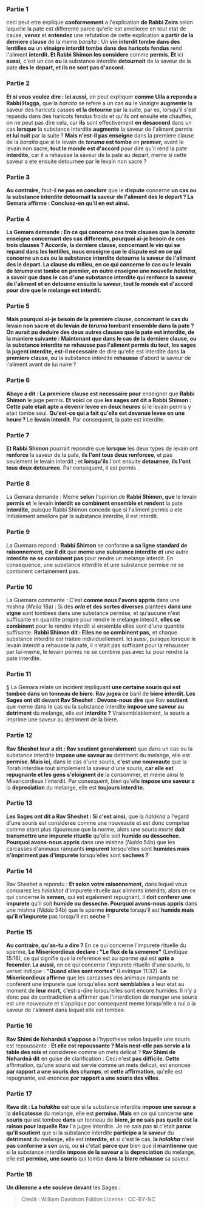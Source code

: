 
### Partie 1
ceci peut etre explique <b>conformement</b> a l'explication <b>de Rabbi Zeira</b> selon laquelle la pate est differente parce qu'elle est amelioree en tout etat de cause, <b>venez</b> et <b>entendez</b> une refutation de cette explication <b>a partir de la derniere clause</b> de la meme <i>baraita</i> : Un <b>vin interdit tombe dans des lentilles ou</b> un <b>vinaigre interdit tombe dans des haricots fendus</b> rend l'aliment <b>interdit. Et Rabbi Shimon les considere</b> comme <b>permis. Et</b> ici <b>aussi,</b> c'est un cas <b>ou</b> la substance interdite <b>detournait</b> de la saveur de la pate <b>des le depart, et ils ne sont pas d'accord.</b>

### Partie 2
<b>Et si vous voulez dire : Ici aussi,</b> on peut expliquer <b>comme Ulla a repondu a Rabbi Hagga,</b> que la <i>baraita</i> se refere a un cas <b>ou</b> le vinaigre <b>augmente</b> la saveur des haricots casses <b>et la detourne</b> par la suite, par ex, lorsqu'il s'est repandu dans des haricots fendus froids et qu'ils ont ensuite ete chauffes, on ne peut pas dire cela, car <b>ils</b> sont effectivement <b>en desaccord</b> dans un cas <b>lorsque</b> la substance interdite <b>augmente</b> la saveur de l'aliment permis <b>et lui nuit</b> par la suite ? <b>Mais n'est-il pas enseigne</b> dans la premiere clause de la <i>baraita</i> que si le levain de <b><i>teruma</i> est tombe</b> en <b>premier,</b> avant le levain non sacre, <b>tout le monde est d'accord</b> pour dire qu'il rend la pate <b>interdite,</b> car il a rehausse la saveur de la pate au depart, meme si cette saveur a ete ensuite detournee par le levain non sacre ?

### Partie 3
<b>Au contraire,</b> faut-il <b>ne pas en conclure</b> que le <b>dispute</b> concerne <b>un cas ou la substance interdite <b>detournait</b> la saveur de l'aliment <b>des le depart ?</b> La Gemara affirme : <b>Concluez-en</b> qu'il en est ainsi.

### Partie 4
La Gemara demande : En ce qui concerne <b>ces trois clauses que</b> la <i>baraita</i> <b>enseigne</b> concernant des cas differents, <b>pourquoi ai-je</b> besoin de ces trois clauses ? <b>Accorde, la derniere clause,</b> concernant le vin qui se repand dans les lentilles, <b>nous enseigne</b> que le <b>dispute</b> est <b>en ce qui concerne</b> un cas ou la substance interdite <b>detourne</b> la saveur de l'aliment <b>des le depart. La clause du milieu,</b> en ce qui concerne le cas ou le levain de <i>teruma</i> est tombe en premier, <b>en outre</b> enseigne une nouvelle <i>halakha</i>, a savoir que dans le cas d'une substance interdite qui <b>renforce</b> la saveur de l'aliment <b>et en detourne</b> ensuite la saveur, <b>tout le monde est d'accord</b> pour dire que le melange est <b>interdit.</b>

### Partie 5
<b>Mais pourquoi ai-je</b> besoin de <b>la premiere clause,</b> concernant le cas du levain non sacre et du levain de <i>teruma</i> tombant ensemble dans la pate ? On aurait pu deduire des deux autres clauses que la pate est interdite, de la maniere suivante : <b>Maintenant</b> que dans le cas de <b>la derniere clause, ou</b> la substance interdite <b>ne rehausse pas</b> l'aliment permis <b>du tout, les sages la jugent</b> <b>interdite, est-il</b> necessaire</b> de dire qu'elle est interdite dans <b>la premiere clause, ou</b> la substance interdite <b>rehausse</b> d'abord la saveur de l'aliment avant de lui nuire ?

### Partie 6
<b>Abaye a dit : La premiere clause est necessaire pour</b> enseigner que <b>Rabbi Shimon</b> le juge permis. <b>Et voici</b> ce que <b>les sages ont dit a Rabbi Shimon : Cette pate etait apte a devenir levee en deux heures</b> si le levain permis y etait tombe seul. <b>Qu'est-ce qui a fait qu'elle est devenue levee en une heure ? </b> Le <b>levain interdit</b>. Par consequent, la pate est interdite.

### Partie 7
<b>Et Rabbi Shimon</b> pourrait repondre que <b>lorsque</b> les deux types de levain ont <b>renforce</b> la saveur de la pate, <b>ils l'ont tous deux renforcee</b>, et pas seulement le levain interdit ; et <b>lorsqu'ils</b> l'ont ensuite <b>detournee</b>, <b>ils l'ont tous deux detournee</b>. Par consequent, il est permis .

### Partie 8
La Gemara demande : Meme <b>selon</b> l'opinion de <b>Rabbi Shimon, que</b> le levain <b>permis</b> <b>et</b> le levain <b>interdit</b> <b>se combinent ensemble et rendent</b> la pate <b>interdite,</b> puisque Rabbi Shimon concede que si l'aliment permis a ete initialement ameliore par la substance interdite, il est interdit.

### Partie 9
La Guemara repond : <b>Rabbi Shimon</b> se conforme <b>a sa ligne standard de <b>raisonnement</b>, car il dit</b> que <b>meme une substance interdite</b> <b>et</b> une autre <b>interdite</b> <b>ne se combinent pas</b> pour rendre un melange interdit. En consequence, une substance interdite et une substance permise ne se combinent certainement pas.

### Partie 10
La Guemara commente : C'est <b>comme nous l'avons appris</b> dans une mishna (<i>Meila</i> 18a) : Si des <b><i>orla</i> et des sortes diverses</b> plantees <b>dans une vigne</b> sont tombees dans une substance permise, et qu'aucune n'est suffisante en quantite propre pour rendre le melange interdit, <b>elles se combinent</b> pour le rendre interdit si ensemble elles sont d'une quantite suffisante. <b>Rabbi Shimon dit : Elles ne se combinent pas,</b> et chaque substance interdite est traitee individuellement. Ici aussi, puisque lorsque le levain interdit a rehausse la pate, il n'etait pas suffisant pour la rehausser par lui-meme, le levain permis ne se combine pas avec lui pour rendre la pate interdite.

### Partie 11
§ La Gemara relate un incident impliquant <b>une certaine souris qui est tombee dans un tonneau de biere. Rav jugea ce</b> baril de <b>biere interdit. Les Sages ont dit devant Rav Sheshet : Devons-nous dire</b> que Rav <b>soutient</b> que meme dans le cas ou la substance interdite <b>impose une saveur au</b> <b>detriment</b> du melange, elle est <b>interdite ?</b> Vraisemblablement, la souris a imprime une saveur au detriment de la biere.

### Partie 12
<b>Rav Sheshet leur a dit : Rav soutient generalement</b> que dans un cas ou la substance interdite <b>impose une saveur au</b> detriment</b> du melange, elle est <b>permise. Mais ici,</b> dans le cas d'une souris, <b>c'est une nouveaute</b> que la Torah interdise tout simplement la saveur d'une souris, <b>car elle est repugnante et les gens s'eloignent de</b> la consommer, et meme ainsi le Misericordieux l'interdit. Par consequent,</b> bien qu'elle <b>impose une saveur a</b> la <b>depreciation</b> du melange, elle est <b>toujours interdite.</b>

### Partie 13
<b>Les Sages ont dit a Rav Sheshet : Si c'est ainsi,</b> que la <i>halakha</i> a l'egard d'une souris est consideree comme une nouveaute et est donc comprise comme etant plus rigoureuse que la norme, alors une souris morte <b>doit transmettre une impurete rituelle</b> qu'elle soit <b>humide ou dessechee. Pourquoi avons-nous appris</b> dans une mishna (<i>Nidda</i> 54b) que les carcasses d'animaux rampants <b>impurent</b> lorsqu'elles sont <b>humides mais n'impriment pas d'impurete</b> lorsqu'elles sont <b>sechees ?</b>

### Partie 14
Rav Sheshet a repondu : <b>Et selon votre raisonnement,</b> dans lequel vous comparez les <i>halakhot</i> d'impurete rituelle aux aliments interdits, alors en ce qui concerne le <b>semen,</b> qui est egalement repugnant, il <b>doit conferer une impurete</b> qu'il soit <b>humide ou desseche. Pourquoi avons-nous appris</b> dans une mishna (<i>Nidda</i> 54b) que le sperme <b>impurete</b> lorsqu'il est <b>humide mais qu'il n'impurete</b> pas lorsqu'il est <b>seche</b> ?

### Partie 15
<b>Au contraire, qu'as-tu a dire ?</b> En ce qui concerne l'impurete rituelle du sperme, <b>Le Misericordieux declare : "Le flux de la semence"</b> (Levitique 15:16), ce qui signifie que la reference est au sperme qui est <b>apte a feconder. La aussi,</b> en ce qui concerne l'impurete rituelle d'une souris, le verset indique : <b>"Quand elles sont mortes"</b> (Levitique 11:32). <b>Le Misericordieux affirme</b> que les carcasses des animaux rampants ne conferent une impurete que lorsqu'elles sont <b>semblables</b> a leur etat au moment de <b>leur mort,</b> c'est-a-dire lorsqu'elles sont encore humides. Il n'y a donc pas de contradiction a affirmer que l'interdiction de manger une souris est une nouveaute et s'applique par consequent meme lorsqu'elle a nui a la saveur de l'aliment dans lequel elle est tombee.

### Partie 16
<b>Rav Shimi de Nehardeâ s'oppose a</b> l'hypothese selon laquelle une souris est repoussante : <b>Et elle est repoussante ? Mais nest-elle pas servie a la table des rois</b> et consideree comme un mets delicat ? <b>Rav Shimi de Nehardeâ dit</b> en guise de clarification : Ceci n'est <b>pas difficile. Cette</b> affirmation, qu'une souris est servie comme un mets delicat, est enoncee <b>par rapport a une souris des champs</b>, et <b>cette affirmation</b>, qu'elle est repugnante, est enoncee <b>par rapport a une souris des villes</b>.

### Partie 17
<b>Rava dit : La <i>halakha</i></b> est que si la substance interdite <b>impose une saveur a</b> la <b>delicatesse</b> du melange, elle est <b>permise. Mais</b> en ce qui concerne <b>une souris</b> qui est tombee <b>dans</b> un tonneau de <b>biere, je ne sais pas quelle est la raison pour laquelle Rav</b> l'a jugee interdite. Je ne sais pas <b>si</b> c'etait <b>parce qu'il soutient</b> que si la substance interdite <b>participe a la saveur</b> du <b>detriment</b> du melange, elle est <b>interdite, et</b> si c'est le cas, <b>la <i>halakha</i></b> n'est <b>pas conforme a son</b> avis, ou <b>si</b> c'etait <b>parce que</b> bien que <b>il maintienne</b> que si la substance interdite <b>impose de la saveur a</b> la <b>depreciation</b> du melange, elle est <b>permise, une souris</b> qui tombe <b>dans la biere rehausse</b> sa saveur.

### Partie 18
<b>Un dilemme a ete souleve devant</b> les Sages :

>Credit : William Davidson Edition
>License : CC-BY-NC
